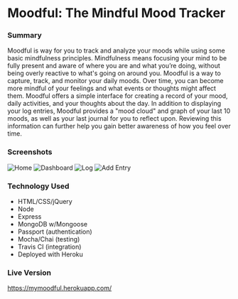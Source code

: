 # Moodful: The Mindful Mood Tracker

### Summary
Moodful is way for you to track and analyze your moods while using some basic mindfulness principles. Mindfulness means focusing your mind to be fully present and aware of where you are and what you’re doing, without being overly reactive to what's going on around you.
Moodful is a way to capture, track, and monitor your daily moods. Over time, you can become more mindful of your feelings and what events or thoughts might affect them. Moodful offers a simple interface for creating a record of your mood, daily activities, and your thoughts about the day. In addition to displaying your log entries, Moodful provides a "mood cloud" and graph of your last 10 moods, as well as your last journal for you to reflect upon. Reviewing this information can further help you gain better awareness of how you feel over time.

### Screenshots
![Home](http://i.imgur.com/ZA3FxRp.png)
![Dashboard](http://i.imgur.com/5N1mFD4.png)
![Log](http://i.imgur.com/OLJXo75.png)
![Add Entry](http://i.imgur.com/wIJGQx5.png)

### Technology Used
* HTML/CSS/jQuery
* Node
* Express
* MongoDB w/Mongoose
* Passport (authentication)
* Mocha/Chai (testing)
* Travis CI (integration)
* Deployed with Heroku

### Live Version
https://mymoodful.herokuapp.com/
